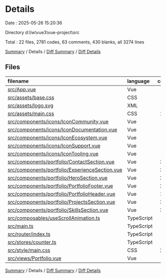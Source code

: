 # Details

Date : 2025-05-26 15:20:36

Directory d:\\lw\\vue3\\vue-project\\src

Total : 22 files,  2781 codes, 63 comments, 430 blanks, all 3274 lines

[Summary](results.md) / Details / [Diff Summary](diff.md) / [Diff Details](diff-details.md)

## Files
| filename | language | code | comment | blank | total |
| :--- | :--- | ---: | ---: | ---: | ---: |
| [src/App.vue](/src/App.vue) | Vue | 58 | 0 | 14 | 72 |
| [src/assets/base.css](/src/assets/base.css) | CSS | 71 | 2 | 14 | 87 |
| [src/assets/logo.svg](/src/assets/logo.svg) | XML | 1 | 0 | 1 | 2 |
| [src/assets/main.css](/src/assets/main.css) | CSS | 193 | 11 | 35 | 239 |
| [src/components/icons/IconCommunity.vue](/src/components/icons/IconCommunity.vue) | Vue | 7 | 0 | 1 | 8 |
| [src/components/icons/IconDocumentation.vue](/src/components/icons/IconDocumentation.vue) | Vue | 7 | 0 | 1 | 8 |
| [src/components/icons/IconEcosystem.vue](/src/components/icons/IconEcosystem.vue) | Vue | 7 | 0 | 1 | 8 |
| [src/components/icons/IconSupport.vue](/src/components/icons/IconSupport.vue) | Vue | 7 | 0 | 1 | 8 |
| [src/components/icons/IconTooling.vue](/src/components/icons/IconTooling.vue) | Vue | 18 | 1 | 1 | 20 |
| [src/components/portfolio/ContactSection.vue](/src/components/portfolio/ContactSection.vue) | Vue | 345 | 7 | 53 | 405 |
| [src/components/portfolio/ExperienceSection.vue](/src/components/portfolio/ExperienceSection.vue) | Vue | 361 | 2 | 50 | 413 |
| [src/components/portfolio/HeroSection.vue](/src/components/portfolio/HeroSection.vue) | Vue | 278 | 2 | 35 | 315 |
| [src/components/portfolio/PortfolioFooter.vue](/src/components/portfolio/PortfolioFooter.vue) | Vue | 230 | 1 | 38 | 269 |
| [src/components/portfolio/PortfolioHeader.vue](/src/components/portfolio/PortfolioHeader.vue) | Vue | 121 | 2 | 19 | 142 |
| [src/components/portfolio/ProjectsSection.vue](/src/components/portfolio/ProjectsSection.vue) | Vue | 384 | 1 | 48 | 433 |
| [src/components/portfolio/SkillsSection.vue](/src/components/portfolio/SkillsSection.vue) | Vue | 311 | 1 | 37 | 349 |
| [src/composables/useScrollAnimation.ts](/src/composables/useScrollAnimation.ts) | TypeScript | 61 | 7 | 13 | 81 |
| [src/main.ts](/src/main.ts) | TypeScript | 17 | 1 | 7 | 25 |
| [src/router/index.ts](/src/router/index.ts) | TypeScript | 13 | 0 | 3 | 16 |
| [src/stores/counter.ts](/src/stores/counter.ts) | TypeScript | 10 | 0 | 3 | 13 |
| [src/style/main.css](/src/style/main.css) | CSS | 250 | 17 | 45 | 312 |
| [src/views/Portfolio.vue](/src/views/Portfolio.vue) | Vue | 31 | 8 | 10 | 49 |

[Summary](results.md) / Details / [Diff Summary](diff.md) / [Diff Details](diff-details.md)